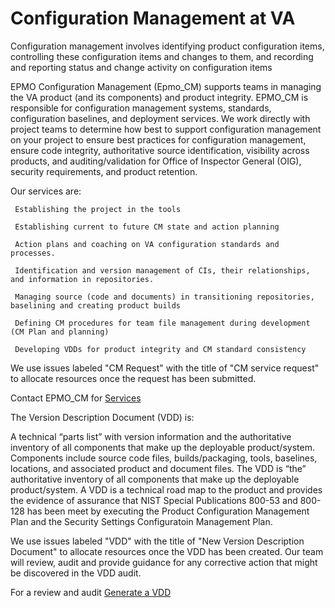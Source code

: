 # Configuration Management at VA

Configuration management involves identifying product configuration items, controlling these configuration items and changes to them, and recording and reporting status and change activity on configuration items

EPMO Configuration Management (Epmo_CM) supports teams in managing the VA product (and its components) and product integrity. EPMO_CM is responsible for configuration management systems, standards, configuration baselines, and deployment services. We work directly with project teams to determine how best to support configuration management on your project to ensure best practices for configuration management, ensure code integrity, authoritative source identification, visibility across products, and auditing/validation for Office of Inspector General (OIG), security requirements, and product retention.

Our services are:

     Establishing the project in the tools  

     Establishing current to future CM state and action planning

     Action plans and coaching on VA configuration standards and processes.

     Identification and version management of CIs, their relationships, and information in repositories.

     Managing source (code and documents) in transitioning repositories, baselining and creating product builds

     Defining CM procedures for team file management during development (CM Plan and planning)

     Developing VDDs for product integrity and CM standard consistency

We use issues labeled "CM Request" with the title of "CM service request" to allocate resources once the request has been submitted.
 
Contact EPMO_CM for [Services](https://github.com/department-of-veterans-affairs/config-management-demo/issues/new?assignees=&labels=CM+request&template=cm_engagement.md&title=%5BPRODUCT%2FPROJECT%5D+CM+help)


The Version Description Document (VDD) is:

A technical “parts list” with version information and the authoritative inventory of all components that make up the deployable product/system. Components include source code files, builds/packaging, tools, baselines, locations, and associated product and document files.  The VDD is “the” authoritative inventory of all components that make up the deployable product/system.  A VDD is a technical road map to the product and provides the evidence of assurance that NIST Special Publications 800-53 and 800-128 has been meet by executing the Product Configuration Management Plan and the Security Settings Configuratoin Management Plan. 

We use issues labeled "VDD" with the title of "New Version Description Document" to allocate resources once the VDD has been created. Our team will review, audit and provide guidance for any corrective action that might be discovered in the VDD audit.

For a review and audit [Generate a VDD](https://github.com/department-of-veterans-affairs/config-management-demo/issues/new?assignees=&labels=VDD&template=version_description_document.md&title=%5BPRODUCT%5D+v%5BVERSION%5D)


